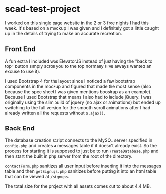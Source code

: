 # scad-test-project

I worked on this single page website in the 2 or 3 free nights I had this week. It's based on a mockup I was given and I definitely got a little caught up in the details of trying to make an accurate recreation.


## Front End

A fun extra I included was ElevatorJS instead of just having the "back to top" button simply scroll you to the top normally (I've always wanted an excuse to use it).

I used Bootstrap 4 for the layout since I noticed a few bootstrap components in the mockup and figured that made the most sense (also because the spec sheet I was given mentions boostrap as an example). Because I used Bootstrap that means I also had to include jQuery. I was originally using the slim build of jquery (no ajax or animations) but ended up switching to the full version for the smooth scroll animations after I had already written all the requests without `$.ajax()`.


## Back End

The database creation script connects to the MySQL server specified in `config.php` and creates a messages table if it doesn't already exist. So the process for starting it is supposed to just be to run `createDatabase.php` and then start the built in php server from the root of the directory.

`contactForm.php` sanitizes all user input before inserting it into the messages table and then `getSignups.php` sanitizes before putting it into an html table that can be viewed at `/signups`. 


The total size for the project with all assets comes out to about 4.4 MB.
